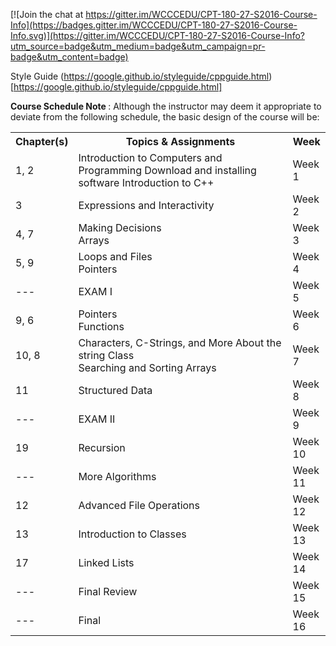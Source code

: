 [![Join the chat at https://gitter.im/WCCCEDU/CPT-180-27-S2016-Course-Info](https://badges.gitter.im/WCCCEDU/CPT-180-27-S2016-Course-Info.svg)](https://gitter.im/WCCCEDU/CPT-180-27-S2016-Course-Info?utm_source=badge&utm_medium=badge&utm_campaign=pr-badge&utm_content=badge)

Style Guide (https://google.github.io/styleguide/cppguide.html)[https://google.github.io/styleguide/cppguide.html]

<p>
  <strong>
    Course Schedule Note
  </strong>
  : Although the instructor may deem it appropriate to deviate from the following schedule, the basic design of the course will be:
</p>
<table>
  <tbody>
    <tr>
      <th>
        <strong>Chapter(s)</strong>
      </th>
      <th>
        <strong>Topics &amp; Assignments</strong>
      </th>
      <th width="12%">
        <strong>Week</strong>
      </th>
    </tr>
    <tr>
      <td>1, 2</td>
      <td>
        Introduction to Computers and Programming Download and installing software
        Introduction to C++<br/>
      </td>
      <td>Week 1</td>
    </tr>
    <tr>
      <td>3</td>
      <td>
        Expressions and Interactivity
      </td>
      <td>Week 2</td>
    </tr>
    <tr>
      <td>4, 7</td>
      <td>
        Making Decisions<br/>
        Arrays
      </td>
      <td>Week 3</td>
    </tr>
    <tr>
      <td>5, 9</td>
      <td>
        Loops and Files<br/>
        Pointers
      </td>
      <td>Week 4</td>
    </tr>
    <tr>
      <td>---</td>
      <td>
        EXAM I
      </td>
      <td>Week 5</td>
    </tr>
    <tr>
      <td>9, 6</td>
      <td>
        Pointers<br/>
        Functions
      </td>
      <td>Week 6</td>
    </tr>
    <tr>
      <td>10, 8</td>
      <td>
        Characters, C-Strings, and More About the string Class<br/>
        Searching and Sorting Arrays
      </td>
      <td>Week 7</td>
    </tr>
    <tr>
      <td>11</td>
      <td>Structured Data</td>
      <td>Week 8</td>
    </tr>
    <tr>
      <td>---</td>
      <td>
        EXAM II
      </td>
      <td>Week 9</td>
    </tr>
    <tr>
      <td>19</td>
      <td>Recursion</td>
      <td>Week 10</td>
    </tr>
    <tr>
      <td>---</td>
      <td>More Algorithms</td>
      <td>Week 11</td>
    </tr>
    <tr>
      <td>12</td>
      <td>Advanced File Operations</td>
      <td>Week 12</td>
    </tr>
    <tr>
      <td>13</td>
      <td>Introduction to Classes</td>
      <td>Week 13</td>
    </tr>
    <tr>
      <td>17</td>
      <td>
        Linked Lists
      </td>
      <td>Week 14</td>
    </tr>
    <tr>
      <td>---</td>
      <td>Final Review</td>
      <td>Week 15</td>
    </tr>
    <tr>
      <td>---</td>
      <td>Final</td>
      <td>Week 16</td>
    </tr>
  </tbody>
</table>
